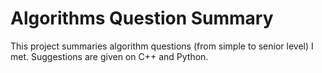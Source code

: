 # Algorithms Question Summary

This project summaries algorithm questions (from simple to senior level) I met. Suggestions are given on C++ and Python.
